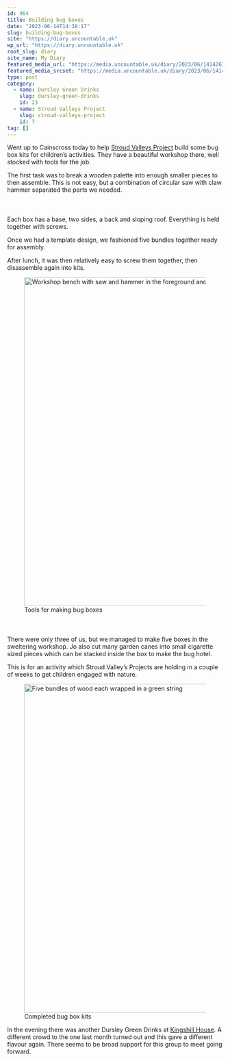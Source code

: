 ```yaml
---
id: 964
title: Building bug boxes
date: "2023-06-14T14:38:17"
slug: building-bug-boxes
site: "https://diary.uncountable.uk"
wp_url: "https://diary.uncountable.uk"
root_slug: diary
site_name: My Diary
featured_media_url: "https://media.uncountable.uk/diary/2023/06/14142633/IMG20230614140813.webp"
featured_media_srcset: "https://media.uncountable.uk/diary/2023/06/14142633/IMG20230614140813-300x225.webp 300w, https://media.uncountable.uk/diary/2023/06/14142633/IMG20230614140813-1024x768.webp 1024w, https://media.uncountable.uk/diary/2023/06/14142633/IMG20230614140813-150x150.webp 150w, https://media.uncountable.uk/diary/2023/06/14142633/IMG20230614140813-640x480.webp 640w, https://media.uncountable.uk/diary/2023/06/14142633/IMG20230614140813.webp 2000w"
type: post
category:
  - name: Dursley Green Drinks
    slug: dursley-green-drinks
    id: 23
  - name: Stroud Valleys Project
    slug: stroud-valleys-project
    id: 7
tag: []
---
```



<p>Went up to Cainscross today to help <a href="https://www.stroudvalleysproject.org/">Stroud Valleys Project</a> build some bug box kits for children&#8217;s activities.  They have a beautiful workshop there, well stocked with tools for the job.</p>



<p>The first task was to break a wooden palette into enough smaller pieces to then assemble.  This is not easy, but a combination of circular saw with claw hammer separated the parts we needed.</p>


<style>.kb-row-layout-id_d7cea8-c6 > .kt-row-column-wrap{align-content:start;}:where(.kb-row-layout-id_d7cea8-c6 > .kt-row-column-wrap) > .wp-block-kadence-column{justify-content:start;}.kb-row-layout-id_d7cea8-c6 > .kt-row-column-wrap{column-gap:var(--global-kb-gap-md, 2rem);row-gap:var(--global-kb-gap-md, 2rem);padding-top:var(--global-kb-spacing-sm, 1.5rem);padding-bottom:var(--global-kb-spacing-sm, 1.5rem);grid-template-columns:repeat(2, minmax(0, 1fr));}.kb-row-layout-id_d7cea8-c6 > .kt-row-layout-overlay{opacity:0.30;}@media all and (max-width: 1024px){.kb-row-layout-id_d7cea8-c6 > .kt-row-column-wrap{grid-template-columns:repeat(2, minmax(0, 1fr));}}@media all and (max-width: 767px){.kb-row-layout-id_d7cea8-c6 > .kt-row-column-wrap{grid-template-columns:minmax(0, 1fr);}.kb-row-layout-id_d7cea8-c6 > .kt-row-column-wrap > .wp-block-kadence-column:nth-of-type(1){order:2;}.kb-row-layout-id_d7cea8-c6 > .kt-row-column-wrap > .wp-block-kadence-column:nth-of-type(2){order:1;}.kb-row-layout-id_d7cea8-c6 > .kt-row-column-wrap > .wp-block-kadence-column:nth-of-type(3){order:12;}.kb-row-layout-id_d7cea8-c6 > .kt-row-column-wrap > .wp-block-kadence-column:nth-of-type(4){order:11;}.kb-row-layout-id_d7cea8-c6 > .kt-row-column-wrap > .wp-block-kadence-column:nth-of-type(5){order:22;}.kb-row-layout-id_d7cea8-c6 > .kt-row-column-wrap > .wp-block-kadence-column:nth-of-type(6){order:21;}.kb-row-layout-id_d7cea8-c6 > .kt-row-column-wrap > .wp-block-kadence-column:nth-of-type(7){order:32;}.kb-row-layout-id_d7cea8-c6 > .kt-row-column-wrap > .wp-block-kadence-column:nth-of-type(8){order:31;}}</style><div class="kb-row-layout-wrap kb-row-layout-id_d7cea8-c6 alignnone wp-block-kadence-rowlayout"><div class="kt-row-column-wrap kt-has-2-columns kt-row-layout-equal kt-tab-layout-inherit kt-mobile-layout-row kt-row-valign-top">
<style>.kadence-column_f90bc4-5d > .kt-inside-inner-col,.kadence-column_f90bc4-5d > .kt-inside-inner-col:before{border-top-left-radius:0px;border-top-right-radius:0px;border-bottom-right-radius:0px;border-bottom-left-radius:0px;}.kadence-column_f90bc4-5d > .kt-inside-inner-col{column-gap:var(--global-kb-gap-sm, 1rem);}.kadence-column_f90bc4-5d > .kt-inside-inner-col{flex-direction:column;}.kadence-column_f90bc4-5d > .kt-inside-inner-col > .aligncenter{width:100%;}.kadence-column_f90bc4-5d > .kt-inside-inner-col:before{opacity:0.3;}.kadence-column_f90bc4-5d{position:relative;}@media all and (max-width: 1024px){.kadence-column_f90bc4-5d > .kt-inside-inner-col{flex-direction:column;justify-content:center;}}@media all and (max-width: 767px){.kadence-column_f90bc4-5d > .kt-inside-inner-col{flex-direction:column;justify-content:center;}}</style>
<div class="wp-block-kadence-column kadence-column_f90bc4-5d"><div class="kt-inside-inner-col">
<p>Each box has a base, two sides, a back and sloping roof.  Everything is held together with screws.</p>



<p>Once we had a template design, we fashioned five bundles together ready for assembly.</p>



<p>After lunch, it was then relatively easy to screw them together, then disassemble again into kits.</p>
</div></div>


<style>.kadence-column_c0967a-61 > .kt-inside-inner-col,.kadence-column_c0967a-61 > .kt-inside-inner-col:before{border-top-left-radius:0px;border-top-right-radius:0px;border-bottom-right-radius:0px;border-bottom-left-radius:0px;}.kadence-column_c0967a-61 > .kt-inside-inner-col{column-gap:var(--global-kb-gap-sm, 1rem);}.kadence-column_c0967a-61 > .kt-inside-inner-col{flex-direction:column;}.kadence-column_c0967a-61 > .kt-inside-inner-col > .aligncenter{width:100%;}.kadence-column_c0967a-61 > .kt-inside-inner-col:before{opacity:0.3;}.kadence-column_c0967a-61{position:relative;}@media all and (max-width: 1024px){.kadence-column_c0967a-61 > .kt-inside-inner-col{flex-direction:column;justify-content:center;}}@media all and (max-width: 767px){.kadence-column_c0967a-61 > .kt-inside-inner-col{flex-direction:column;justify-content:center;}}</style>
<div class="wp-block-kadence-column kadence-column_c0967a-61"><div class="kt-inside-inner-col">
<figure class="wp-block-image size-large"><img loading="lazy" decoding="async" width="1024" height="768" src="https://media.uncountable.uk/diary/2023/06/14142631/IMG20230614122942-1024x768.webp" alt="Workshop bench with saw and hammer in the foreground and piles of wood in the background" class="wp-image-966" srcset="https://media.uncountable.uk/diary/2023/06/14142631/IMG20230614122942-1024x768.webp 1024w, https://media.uncountable.uk/diary/2023/06/14142631/IMG20230614122942-300x225.webp 300w, https://media.uncountable.uk/diary/2023/06/14142631/IMG20230614122942-640x480.webp 640w, https://media.uncountable.uk/diary/2023/06/14142631/IMG20230614122942.webp 2000w" sizes="auto, (max-width: 1024px) 100vw, 1024px" /><figcaption class="wp-element-caption">Tools for making bug boxes</figcaption></figure>
</div></div>

</div></div>


<p>There were only three of us, but we managed to make five boxes in the sweltering workshop.  Jo also cut many garden canes into small cigarette sized pieces which can be stacked inside the box to make the bug hotel.</p>



<p>This is for an activity which Stroud Valley&#8217;s Projects are holding in a couple of weeks to get children engaged with nature.</p>



<figure class="wp-block-image size-large"><img loading="lazy" decoding="async" width="1024" height="768" src="https://media.uncountable.uk/diary/2023/06/14142632/IMG20230614142003-1024x768.webp" alt="Five bundles of wood each wrapped in a green string" class="wp-image-967" srcset="https://media.uncountable.uk/diary/2023/06/14142632/IMG20230614142003-1024x768.webp 1024w, https://media.uncountable.uk/diary/2023/06/14142632/IMG20230614142003-300x225.webp 300w, https://media.uncountable.uk/diary/2023/06/14142632/IMG20230614142003-640x480.webp 640w, https://media.uncountable.uk/diary/2023/06/14142632/IMG20230614142003.webp 2000w" sizes="auto, (max-width: 1024px) 100vw, 1024px" /><figcaption class="wp-element-caption">Completed bug box kits</figcaption></figure>



<p>In the evening there was another Dursley Green Drinks at <a href="https://www.kingshillhouse.org.uk/">Kingshill House</a>.  A different crowd to the one last month turned out and this gave a different flavour again.  There seems to be broad support for this group to meet going forward.</p>
